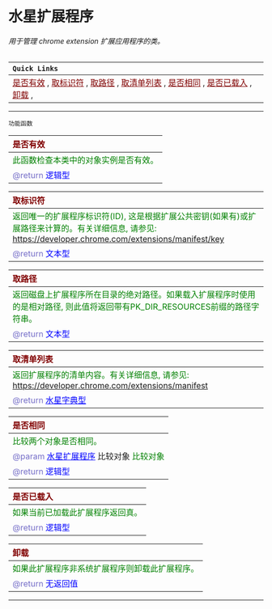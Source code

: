 # 水星扩展程序
###### 用于管理 chrome extension 扩展应用程序的类。

| `Quick Links` |
|:----|
|<a href="#IsValid"  style="color:rgb(128,0,0)">是否有效</a> , <a href="#GetIdentifier"  style="color:rgb(128,0,0)">取标识符</a> , <a href="#GetPath"  style="color:rgb(128,0,0)">取路径</a> , <a href="#GetManifest"  style="color:rgb(128,0,0)">取清单列表</a> , <a href="#IsSame"  style="color:rgb(128,0,0)">是否相同</a> , <a href="#IsLoaded"  style="color:rgb(128,0,0)">是否已载入</a> , <a href="#Unload"  style="color:rgb(128,0,0)">卸载</a> , |

---------------------
 `功能函数` <br/>

| <span style="color:rgb(128,0,0)" id="IsValid">是否有效</span> |
|:----|
| <span style="color:rgb(0,128,0)">此函数检查本类中的对象实例是否有效。<span> |
| <span style="color: rgb(117, 110, 200)">@return </span> <span style ="color: blue">逻辑型</span> |


| <span style="color:rgb(128,0,0)" id="GetIdentifier">取标识符</span> |
|:----|
| <span style="color:rgb(0,128,0)">返回唯一的扩展程序标识符(ID), 这是根据扩展公共密钥(如果有)或扩展路径来计算的。有关详细信息, 请参见: https://developer.chrome.com/extensions/manifest/key<span> |
| <span style="color: rgb(117, 110, 200)">@return </span> <span style ="color: blue">文本型</span> |


| <span style="color:rgb(128,0,0)" id="GetPath">取路径</span> |
|:----|
| <span style="color:rgb(0,128,0)">返回磁盘上扩展程序所在目录的绝对路径。如果载入扩展程序时使用的是相对路径, 则此值将返回带有PK_DIR_RESOURCES前缀的路径字符串。<span> |
| <span style="color: rgb(117, 110, 200)">@return </span> <span style ="color: blue">文本型</span> |


| <span style="color:rgb(128,0,0)" id="GetManifest">取清单列表</span> |
|:----|
| <span style="color:rgb(0,128,0)">返回扩展程序的清单内容。有关详细信息, 请参见: https://developer.chrome.com/extensions/manifest<span> |
| <span style="color: rgb(117, 110, 200)">@return </span> <a href="ProxyDictionaryValue.md" style ="color: blue">水星字典型</a> |


| <span style="color:rgb(128,0,0)" id="IsSame">是否相同</span> |
|:----|
| <span style="color:rgb(0,128,0)">比较两个对象是否相同。<span> |
| <span style="color: rgb(117, 110, 200)">@param</span> <a href="ProxyExtension.md" style ="color: blue">水星扩展程序</a> 比较对象 <span style="color: rgb(0, 128, 0)">比较对象</span> | 
| <span style="color: rgb(117, 110, 200)">@return </span> <span style ="color: blue">逻辑型</span> |


| <span style="color:rgb(128,0,0)" id="IsLoaded">是否已载入</span> |
|:----|
| <span style="color:rgb(0,128,0)">如果当前已加载此扩展程序返回真。<span> |
| <span style="color: rgb(117, 110, 200)">@return </span> <span style ="color: blue">逻辑型</span> |


| <span style="color:rgb(128,0,0)" id="Unload">卸载</span> |
|:----|
| <span style="color:rgb(0,128,0)">如果此扩展程序非系统扩展程序则卸载此扩展程序。<span> |
| <span style="color: rgb(117, 110, 200)">@return </span> <span style ="color: blue">无返回值</span> |


----------------------

<link rel="stylesheet" href="../gitalk.min.css">
<script src="../gitalk.min.js"></script>
<div id="gitalk-container"></div>
<script>
    var gitalk = new Gitalk({
        clientID: 'd17d49be2e680b77a84d',
        clientSecret:'9364cb456dda6401cb71d65092489e75c9f11872',
        repo: 'ecef_comment',
        owner: 'kirino17',
        admin: ['kirino17'],
        id: location.pathname
    });
    gitalk.render('gitalk-container');
</script>
